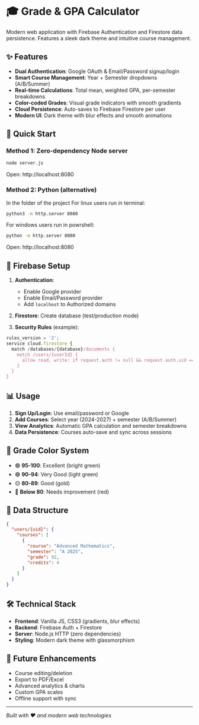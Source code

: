 # 🎓 Grade & GPA Calculator

Modern web application with Firebase Authentication and Firestore data persistence. Features a sleek dark theme and intuitive course management.

## ✨ Features
- **Dual Authentication**: Google OAuth & Email/Password signup/login
- **Smart Course Management**: Year + Semester dropdowns (A/B/Summer)
- **Real-time Calculations**: Total mean, weighted GPA, per-semester breakdowns
- **Color-coded Grades**: Visual grade indicators with smooth gradients
- **Cloud Persistence**: Auto-saves to Firebase Firestore per user
- **Modern UI**: Dark theme with blur effects and smooth animations

## 🚀 Quick Start

### Method 1: Zero-dependency Node server
```bash
node server.js
```
Open: http://localhost:8080

### Method 2: Python (alternative)
In the folder of the project
For linux users run in terminal:
```bash
python3 -m http.server 8080
```
For windows users run in powrshell:
```bash
python -m http.server 8080
```


Open: http://localhost:8080

## 🔧 Firebase Setup

1. **Authentication**:
   - Enable Google provider
   - Enable Email/Password provider
   - Add `localhost` to Authorized domains

2. **Firestore**: Create database (test/production mode)

3. **Security Rules** (example):
```javascript
rules_version = '2';
service cloud.firestore {
  match /databases/{database}/documents {
    match /users/{userId} {
      allow read, write: if request.auth != null && request.auth.uid == userId;
    }
  }
}
```

## 📊 Usage

1. **Sign Up/Login**: Use email/password or Google
2. **Add Courses**: Select year (2024-2027) + semester (A/B/Summer)
3. **View Analytics**: Automatic GPA calculation and semester breakdowns
4. **Data Persistence**: Courses auto-save and sync across sessions

## 🎨 Grade Color System
- 🟢 **95-100**: Excellent (bright green)
- 🟢 **90-94**: Very Good (light green) 
- 🟡 **80-89**: Good (gold)
- 🔴 **Below 80**: Needs improvement (red)

## 📁 Data Structure
```json
{
  "users/{uid}": {
    "courses": [
      {
        "course": "Advanced Mathematics",
        "semester": "A 2025",
        "grade": 92,
        "credits": 4
      }
    ]
  }
}
```

## 🛠 Technical Stack
- **Frontend**: Vanilla JS, CSS3 (gradients, blur effects)
- **Backend**: Firebase Auth + Firestore
- **Server**: Node.js HTTP (zero dependencies)
- **Styling**: Modern dark theme with glassmorphism

## 🔮 Future Enhancements
- Course editing/deletion
- Export to PDF/Excel
- Advanced analytics & charts
- Custom GPA scales
- Offline support with sync

---
*Built with ❤️ and modern web technologies*
